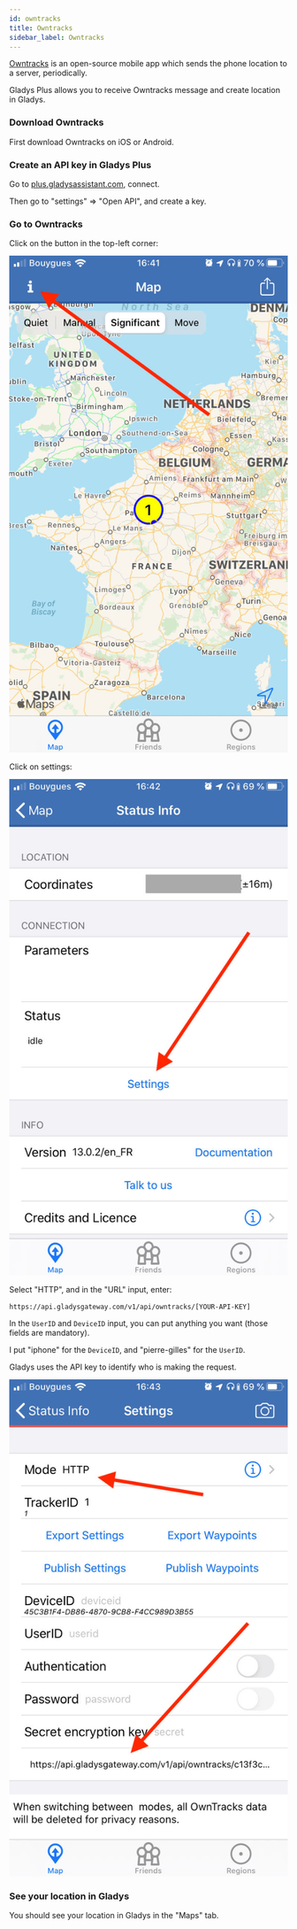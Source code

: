 ```yaml
---
id: owntracks
title: Owntracks
sidebar_label: Owntracks
---
```


[Owntracks](https://owntracks.org/) is an open-source mobile app which sends the phone location to a server, periodically.

Gladys Plus allows you to receive Owntracks message and create location in Gladys.

### Download Owntracks

First download Owntracks on iOS or Android.

### Create an API key in Gladys Plus

Go to [plus.gladysassistant.com](https://plus.gladysassistant.com/), connect.

Then go to "settings" => "Open API", and create a key.

### Go to Owntracks

Click on the button in the top-left corner:

![Open API owntracks Gladys](../../static/img/docs/en/configuration/gateway/open-api-owntracks-0.jpg)

Click on settings:

![Open API owntracks Gladys](../../static/img/docs/en/configuration/gateway/open-api-owntracks-1.jpg)

Select "HTTP", and in the "URL" input, enter:

```
https://api.gladysgateway.com/v1/api/owntracks/[YOUR-API-KEY]
```

In the `UserID` and `DeviceID` input, you can put anything you want (those fields are mandatory).

I put "iphone" for the `DeviceID`, and "pierre-gilles" for the `UserID`.

Gladys uses the API key to identify who is making the request.

![Open API owntracks Gladys](../../static/img/docs/en/configuration/gateway/open-api-owntracks-2.jpg)

### See your location in Gladys

You should see your location in Gladys in the "Maps" tab.
